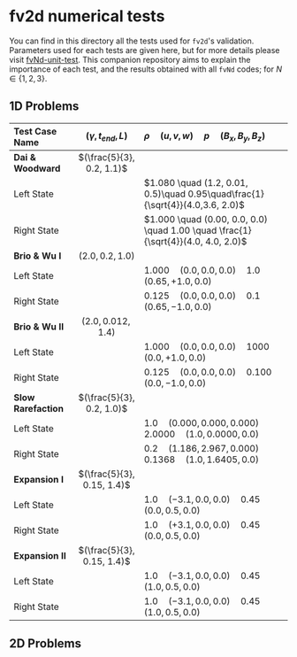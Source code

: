 # fv2d numerical tests

You can find in this directory all the tests used for `fv2d`'s validation. 
Parameters used for each tests are given here, but for more details please visit [fvNd-unit-test](https://github.com/lukbrb/fvNd-unit-test).
This companion repository aims to explain the importance of each test, and the results obtained with all `fvNd` codes; for $N \in \{1, 2, 3\}$.

## 1D Problems

| Test Case Name | $(\gamma, t_{end}, L)$| $\rho\quad(u, v, w)\quad p\quad(B_x, B_y, B_z)$|
| :--------------|:--------------------------------:| :------------|
|**Dai & Woodward**  |$(\frac{5}{3}, 0.2, 1.1)$         |               |
| Left State ||$1.080 \quad (1.2, 0.01, 0.5)\quad 0.95\quad\frac{1}{\sqrt{4}}(4.0,3.6, 2.0)$
| Right State ||$1.000 \quad (0.00, 0.0, 0.0) \quad 1.00 \quad \frac{1}{\sqrt{4}}(4.0, 4.0, 2.0)$
| **Brio & Wu I**| $(2.0, 0.2, 1.0)$||
| Left State ||$1.000 \quad (0.0, 0.0, 0.0) \quad 1.0 \quad(0.65, +1.0, 0.0)$
| Right State ||$0.125 \quad (0.0, 0.0, 0.0) \quad 0.1 \quad(0.65, -1.0, 0.0)$
| **Brio & Wu II**| $(2.0, 0.012, 1.4)$||
| Left State ||$1.000 \quad (0.0, 0.0, 0.0) \quad 1000 \quad(0.0, +1.0, 0.0)$
| Right State ||$0.125 \quad (0.0, 0.0, 0.0) \quad 0.100 \quad(0.0, -1.0, 0.0)$
| **Slow Rarefaction**| $(\frac{5}{3}, 0.2, 1.0)$||
| Left State ||$1.0 \quad (0.000, 0.000, 0.000) \quad 2.0000 \quad(1.0, 0.0000, 0.0)$
| Right State ||$0.2 \quad (1.186, 2.967, 0.000) \quad 0.1368 \quad(1.0, 1.6405, 0.0)$
| **Expansion I**| $(\frac{5}{3}, 0.15, 1.4)$||
| Left State ||$1.0 \quad (-3.1, 0.0, 0.0) \quad 0.45 \quad(0.0, 0.5, 0.0)$
| Right State ||$1.0 \quad(+3.1, 0.0, 0.0) \quad 0.45 \quad(0.0, 0.5, 0.0)$
| **Expansion II**| $(\frac{5}{3}, 0.15, 1.4)$||
| Left State ||$1.0 \quad (-3.1, 0.0, 0.0) \quad 0.45 \quad(1.0, 0.5, 0.0)$
| Right State ||$1.0 \quad (-3.1, 0.0, 0.0) \quad 0.45 \quad(1.0, 0.5, 0.0)$

## 2D Problems
